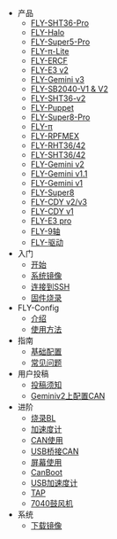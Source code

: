 * 产品
  * [FLY-SHT36-Pro](/board/fly_sht36_pro/)
  * [FLY-Halo](/board/fly_halo/)
  * [FLY-Super5-Pro](/board/fly_super5/)
  * [FLY-π-Lite](/board/fly_pi_lite/)
  * [FLY-ERCF](/board/fly_ercf/)
  * [FLY-E3 v2](/board/fly_e3_v2/)
  * [FLY-Gemini v3](/board/fly_gemini_v3/)
  * [FLY-SB2040-V1 & V2](/board/fly_sb2040/)
  * [FLY-SHT36-v2](/board/fly_sht_v2/)
  * [FLY-Puppet](/board/fly_puppet/)
  * [FLY-Super8-Pro](/board/fly_super8_pro/)
  * [FLY-π](/board/fly_pi/)
  * [FLY-RPFMEX](/board/fly_rpfmex/)
  * [FLY-RHT36/42](/board/fly_rht36_42/)
  * [FLY-SHT36/42](/board/fly_sht36_42/)
  * [FLY-Gemini v2](/board/fly_gemini_v2/)
  * [FLY-Gemini v1.1](/board/fly_gemini_v1-1/)
  * [FLY-Gemini v1](/board/fly_gemini_v1/)
  * [FLY-Super8](/board/fly_super8/)
  * [FLY-CDY v2/v3](/board/fly_cdy_v3/)
  * [FLY-CDY v1](/board/fly_cdy_v1/)
  * [FLY-E3 pro](/board/fly_e3_pro/)
  * [FLY-9轴](/board/fly_9/)
  * [FLY-驱动](/board/fly_tmc/)
* 入门
  * [开始](README)
  * [系统镜像](/introduction/system.md)
  * [连接到SSH](/introduction/conntossh.md)
  * [固件烧录](/introduction/firmware.md)
* FLY-Config
  * [介绍](/fly_config/README)
  * [使用方法](/fly_config/Instructions.md)
* 指南
  * [基础配置](/guide/configs.md)
  * [常见问题](/guide/what.md)
* 用户投稿
  * [投稿须知](/users/README)
  * [Geminiv2上配置CAN](/users/geminiv2_can.md)
* 进阶
  * [烧录BL](/advanced/flashbl.md)
  * [加速度计](/advanced/Accelerometer.md)
  * [CAN使用](/advanced/can.md)
  * [USB桥接CAN](/advanced/usb2can.md)
  * [屏幕使用](/advanced/screen.md)
  * [CanBoot](/advanced/canboot.md)
  * [USB加速度计](/advanced/usbadxl.md)
  * [TAP](/advanced/TAP.md)
  * [7040鼓风机](/advanced/7040.md)
* 系统
  * [下载镜像](/introduction/downloadimg.md)
